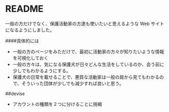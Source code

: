 # README

一般の方だけでなく、保護活動家の方達も使いたいと思えるような Web サイトになるようにしました。

####具体的には

- 一般の方のページをみただけで、最初に活動家の方々が知りたいような情報を可視化しておく
- 一般の方々は、気になる保護犬が日々どんな生活をしているのか、会う前に少しでもわかるようにする。
- 保護犬の日常を載せることで、悪質な活動家は一般の肩から見てもわかるので、そういった団体が少しでも減少すれば良いと思う。

##devise

- アカウントの種類を２つに分けることに挑戦
